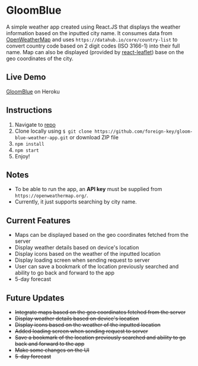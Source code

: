 # GloomBlue
A simple weather app created using React.JS that displays the weather information based on the inputted city name. It consumes data from [OpenWeatherMap](https://openweathermap.org/) and uses `https://datahub.io/core/country-list` to convert country code based on 2 digit codes (ISO 3166-1) into their full name. Map can also be displayed (provided by [react-leaflet](https://react-leaflet.js.org/)) base on the geo coordinates of the city.

## Live Demo
[GloomBlue](https://gloomblue.herokuapp.com/) on Heroku

## Instructions

1. Navigate to [repo](https://github.com/foreign-key/gloom-blue-weather-app)
2. Clone locally using
   `$ git clone https://github.com/foreign-key/gloom-blue-weather-app.git` or download ZIP file
3. `npm install`
4. `npm start`
5. Enjoy!

## Notes

+ To be able to run the app, an **API key** must be supplied from `https://openweathermap.org/`.
+ Currently, it just supports searching by city name.

## Current Features
+ Maps can be displayed based on the geo coordinates fetched from the server
+ Display weather details based on device's location
+ Display icons based on the weather of the inputted location
+ Display loading screen when sending request to server
+ User can save a bookmark of the location previously searched and ability to go back and forward to the app
+ 5-day forecast

## Future Updates
+ ~~Integrate maps based on the geo coordinates fetched from the server~~
+ ~~Display weather details based on device's location~~
+ ~~Display icons based on the weather of the inputted location~~
+ ~~Added loading screen when sending request to server~~
+ ~~Save a bookmark of the location previously searched and ability to go back and forward to the app~~
+ ~~Make some changes on the UI~~
+ ~~5-day forecast~~
